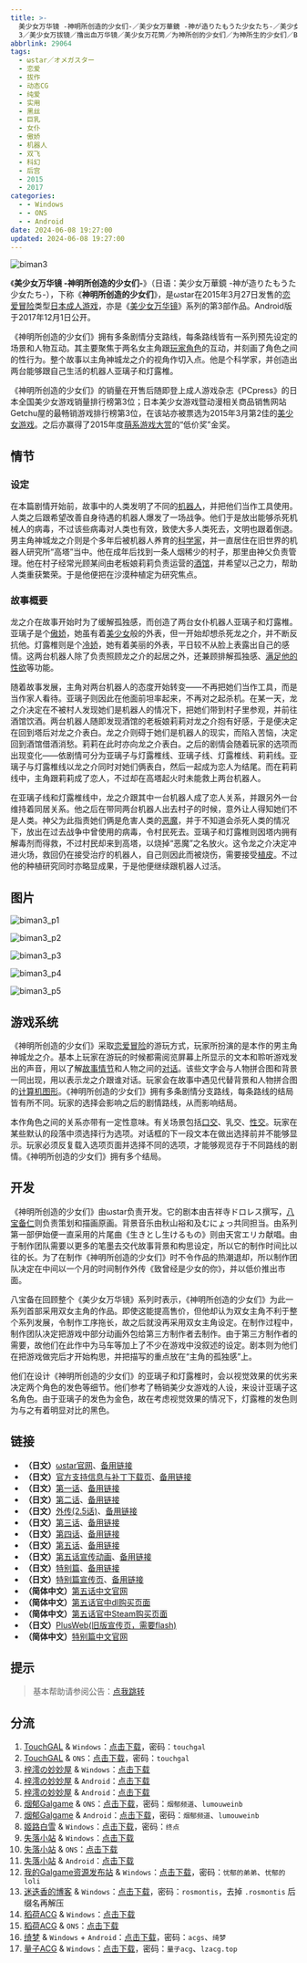 ```yaml
---
title: >-
  美少女万华镜 -神明所创造的少女们-／美少女万華鏡 -神が造りたもうた少女たち-／美少女万華鏡3／美少女萬華鏡
  3／美少女万拔镜／撸出血万华镜／美少女万花筒／为神所创的少女们／为神所生的少女们／Biman 3
abbrlink: 29064
tags:
  - ωstar／オメガスター
  - 恋爱
  - 拔作
  - 动态CG
  - 纯爱
  - 实用
  - 黑丝
  - 巨乳
  - 女仆
  - 傲娇
  - 机器人
  - 双飞
  - 科幻
  - 后宫
  - 2015
  - 2017
categories:
  - - Windows
  - - ONS
  - - Android
date: 2024-06-08 19:27:00
updated: 2024-06-08 19:27:00
---
```


![biman3](https://static.saop.cc/vns/img/biman3.webp)

《**美少女万华镜 -神明所创造的少女们-**》（日语：美少女万華鏡 -神が造りたもうた少女たち-），下称《**神明所创造的少女们**》，是ωstar在2015年3月27日发售的[恋爱冒险](https://zh.wikipedia.org/wiki/戀愛冒險)类型[日本成人游戏](https://zh.wikipedia.org/wiki/日本成人遊戲)，亦是《[美少女万华镜](https://zh.wikipedia.org/wiki/美少女万华镜)》系列的第3部作品。Android版于2017年12月1日公开。

<!-- more -->

《神明所创造的少女们》拥有多条剧情分支路线，每条路线皆有一系列预先设定的场景和人物互动。其主要聚焦于两名女主角跟[玩家角色](https://zh.wikipedia.org/wiki/玩家角色)的互动，并刻画了角色之间的性行为。整个故事以主角神城龙之介的视角作切入点。他是个科学家，并创造出两台能够跟自己生活的机器人亚璃子和灯露椎。

《神明所创造的少女们》的销量在开售后随即登上成人游戏杂志《PCpress》的日本全国美少女游戏销量排行榜第3位；日本美少女游戏暨动漫相关商品销售网站Getchu屋的最畅销游戏排行榜第3位，在该站亦被票选为2015年3月第2佳的[美少女游戏](https://zh.wikipedia.org/wiki/美少女遊戲)。之后亦赢得了2015年度[萌系游戏大赏](https://zh.wikipedia.org/wiki/萌系遊戲大賞)的“低价奖”金奖。

## 情节

### 设定

在本篇剧情开始前，故事中的人类发明了不同的[机器人](https://zh.wikipedia.org/wiki/機械人)，并把他们当作工具使用。人类之后跟希望改善自身待遇的机器人爆发了一场战争。他们于是放出能够杀死机械人的病毒，不过该些病毒对人类也有效，致使大多人类死去，文明也跟着倒退。男主角神城龙之介则是个多年后被机器人养育的[科学家](https://zh.wikipedia.org/wiki/科學家)，并一直居住在旧世界的机器人研究所“高塔”当中。他在成年后找到一条人烟稀少的村子，那里由神父负责管理。他在村子经常光顾某间由老板娘莉莉负责运营的[酒馆](https://zh.wikipedia.org/wiki/酒馆)，并希望以己之力，帮助人类重获繁荣。于是他便把在沙漠种植定为研究焦点。

### 故事概要

龙之介在故事开始时为了缓解孤独感，而创造了两台女仆机器人亚璃子和灯露椎。亚璃子是个[傲娇](https://zh.wikipedia.org/wiki/傲嬌)，她虽有着[美少女](https://zh.wikipedia.org/wiki/美少女)般的外表，但一开始却想杀死龙之介，并不断反抗他。灯露椎则是个[冷娇](https://zh.wikipedia.org/wiki/冷嬌)，她有着美丽的外表，平日较不从脸上表露出自己的感情。这两台机器人除了负责照顾龙之介的起居之外，还兼顾排解孤独感、[满足他的性欲](https://zh.wikipedia.org/wiki/性愛機械人)等功能。

随着故事发展，主角对两台机器人的态度开始转变——不再把她们当作工具，而是当作家人看待。亚璃子则因此在他面前坦率起来，不再对之起杀机。在某一天，龙之介决定在不被村人发现她们是机器人的情况下，把她们带到村子里参观，并前往酒馆饮酒。两台机器人随即发现酒馆的老板娘莉莉对龙之介抱有好感，于是便决定在回到塔后对龙之介表白。龙之介则碍于她们是机器人的现实，而陷入苦恼，决定回到酒馆借酒消愁。莉莉在此时亦向龙之介表白。之后的剧情会随着玩家的选项而出现变化——依剧情可分为亚璃子与灯露椎线、亚璃子线、灯露椎线、莉莉线。亚璃子与灯露椎线以龙之介同时对她们俩表白，然后一起成为恋人为结尾。而在莉莉线中，主角跟莉莉成了恋人，不过却在高塔起火时未能救上两台机器人。

在亚璃子线和灯露椎线中，龙之介跟其中一台机器人成了恋人关系，并跟另外一台维持着同居关系。他之后在带同两台机器人出去村子的时候，意外让人得知她们不是人类。神父为此指责她们俩是危害人类的[恶魔](https://zh.wikipedia.org/wiki/惡魔)，并于不知道会杀死人类的情况下，放出在过去战争中曾使用的病毒，令村民死去。亚璃子和灯露椎则因塔内拥有解毒剂而得救，不过村民却来到高塔，以烧掉“恶魔”之名放火。这令龙之介决定冲进火场，救回仍在接受治疗的机器人，自己则因此而被烧伤，需要接受[植皮](https://zh.wikipedia.org/wiki/植皮)。不过他的种植研究同时亦略显成果，于是他便继续跟机器人过活。

## 图片

![biman3_p1](https://static.saop.cc/vns/img/biman3_p1.webp)

![biman3_p2](https://static.saop.cc/vns/img/biman3_p2.webp)

![biman3_p3](https://static.saop.cc/vns/img/biman3_p3.webp)

![biman3_p4](https://static.saop.cc/vns/img/biman3_p4.webp)

![biman3_p5](https://static.saop.cc/vns/img/biman3_p5.webp)

## 游戏系统

《神明所创造的少女们》采取[恋爱冒险](https://zh.wikipedia.org/wiki/戀愛冒險)的游玩方式，玩家所扮演的是本作的男主角神城龙之介。基本上玩家在游玩的时候都需阅览屏幕上所显示的文本和聆听游戏发出的声音，用以了解[故事情节](https://zh.wikipedia.org/wiki/叙事)和人物之间的[对话](https://zh.wikipedia.org/wiki/對話)。该些文字会与人物拼合图和背景一同出现，用以表示龙之介跟谁对话。玩家会在故事中遇见代替背景和人物拼合图的[计算机图形](https://zh.wikipedia.org/wiki/计算机图形)。《神明所创造的少女们》拥有多条剧情分支路线，每条路线的结局皆有所不同。玩家的选择会影响之后的剧情路线，从而影响结局。

本作角色之间的关系亦带有一定性意味。有关场景包括[口交](https://zh.wikipedia.org/wiki/口交)、乳交、[性交](https://zh.wikipedia.org/wiki/性交)。玩家在某些默认的段落中须选择行为选项。对话框的下一段文本在做出选择前并不能够显示。玩家必须反复载入选项页面并选择不同的选项，才能够观览存于不同路线的剧情。《神明所创造的少女们》拥有多个结局。

## 开发

《神明所创造的少女们》由ωstar负责开发。它的剧本由吉祥寺ドロレス撰写，[八宝备仁](https://zh.wikipedia.org/wiki/八宝备仁)则负责策划和描画原画。背景音乐由秋山裕和及むにょっ共同担当。由系列第一部伊始便一直采用的片尾曲《生きとし生けるもの》则由天宮エリカ献唱。由于制作团队需要以更多的笔墨去交代故事背景和构思设定，所以它的制作时间比以往的长。为了在制作《神明所创造的少女们》时不令作品的热潮退却，所以制作团队决定在中间以一个月的时间制作外传《致曾经是少女的你》，并以低价推出市面。

八宝备在回顾整个《美少女万华镜》系列时表示，《神明所创造的少女们》为此一系列首部采用双女主角的作品。即使这能提高售价，但他却认为双女主角不利于整个系列发展，令制作工序拖长，故之后就没再采用双女主角设定。在制作过程中，制作团队决定把游戏中部分动画外包给第三方制作者去制作。由于第三方制作者的需要，故他们在此作中为马车等加上了不少在游戏中没叙述的设定。剧本则为他们在把游戏做完后才开始构思，并把描写的重点放在“主角的孤独感”上。

他们在设计《神明所创造的少女们》的亚璃子和灯露椎时，会以视觉效果的优劣来决定两个角色的发色等细节。他们参考了畅销美少女游戏的人设，来设计亚璃子这名角色。由于亚璃子的发色为金色，故在考虑视觉效果的情况下，灯露椎的发色则为与之有着明显对比的黑色。

## 链接

- **（日文）**[ωstar官网](http://www.favo-soft.jp/omega-star/)、[备用链接](http://www.omega-star.jp)
- **（日文）**[官方支持信息与补丁下载页](http://www.favo-soft.jp/omega-star/support.html)、[备用链接](http://www.omega-star.jp/support.html)
- **（日文）**[第一话](http://www.favo-soft.jp/omega-star/bimanhtml/index.html)、[备用链接](http://www.omega-star.jp/bimanhtml/index.html)
- **（日文）**[第二话](http://www.favo-soft.jp/omega-star/biman2html/index.html)、[备用链接](http://www.omega-star.jp/biman2html/index.html)
- **（日文）**[外传(2.5话)](http://www.favo-soft.jp/omega-star/bimanharuhtml/index.html)、[备用链接](http://www.omega-star.jp/bimanharuhtml/index.html)
- **（日文）**[第三话](http://www.favo-soft.jp/omega-star/biman3html/index.html)、[备用链接](http://www.omega-star.jp/biman3html/index.html)
- **（日文）**[第四话](http://www.favo-soft.jp/omega-star/biman4html/index.html)、[备用链接](http://www.omega-star.jp/biman4html/index.html)
- **（日文）**[第五话](http://www.favo-soft.jp/omega-star/biman5html/index.html)、[备用链接](http://www.omega-star.jp/biman5html/index.html)
- **（日文）**[第五话宣传动画](http://www.favo-soft.jp/omega-star/biman5html/open.html)、[备用链接](http://www.omega-star.jp/biman5html/open.html)
- **（日文）**[特别篇](http://www.favo-soft.jp/omega-star/ibun/index.html)、[备用链接](http://www.omega-star.jp/ibun/index.html)
- **（日文）**[特别篇宣传页](http://www.favo-soft.jp/omega-star/ibun_brandnew.html)、[备用链接](http://www.omega-star.jp/ibun_brandnew.html)
- **（简体中文）**[第五话中文官网](https://bishojomangekyo.com/)
- **（简体中文）**[第五话官中dl购买页面](https://www.dlsite.com/pro/work/=/product_id/VJ013799.html)
- **（简体中文）**[第五话官中Steam购买页面](https://store.steampowered.com/app/1310990)
- **（日文）**[PlusWeb(旧版宣传页，需要flash)](http://www.plus01.jp/htdocs/biman/bisyo.html)
- **（简体中文）**[特别篇中文官网](https://bishojomangekyo.com/ibun/)

## 提示

> 基本帮助请参阅公告：[点我跳转](/p/announcement/)

## 分流

1. [TouchGAL](https://www.touchgal.io/) & `Windows`：[点击下载](https://pan.touchgal.net/s/JLrCa)，密码：`touchgal`
2. [TouchGAL](https://www.touchgal.io/) & `ONS`：[点击下载](https://pan.touchgal.net/s/rADfy)，密码：`touchgal`
3. [梓澪の妙妙屋](https://zi0.cc/) & `Windows`：[点击下载](https://zi0.cc/d/%2C%E3%80%90ADV-%E5%86%92%E9%99%A9%E6%B8%B8%E6%88%8F%E3%80%91/%E3%80%90PC%2B%E5%AE%89%E5%8D%93%E3%80%91%E7%BE%8E%E5%B0%91%E5%A5%B3%E4%B8%87%E5%8D%8E%E9%95%9C%E7%B3%BB%E5%88%971-5/PC/3-%E7%BE%8E%E5%B0%91%E5%A5%B3%E4%B8%87%E5%8D%8E%E9%95%9C%20-%E7%A5%9E%E6%98%8E%E6%89%80%E5%88%9B%E9%80%A0%E7%9A%84%E7%9A%84%E5%B0%91%E5%A5%B3%E4%BB%AC-.zip?sign=f1OcDCwq82_9tacAMChjaMon11g5GPT8JINNodjJA4c=:0)
4. [梓澪の妙妙屋](https://zi0.cc/) & `Android`：[点击下载](https://zi0.cc/d/%2C%E3%80%90ADV-%E5%86%92%E9%99%A9%E6%B8%B8%E6%88%8F%E3%80%91/%E3%80%90PC%2B%E5%AE%89%E5%8D%93%E3%80%91%E7%BE%8E%E5%B0%91%E5%A5%B3%E4%B8%87%E5%8D%8E%E9%95%9C%E7%B3%BB%E5%88%971-5/%E5%AE%89%E5%8D%93/3-%E7%BE%8E%E5%B0%91%E5%A5%B3%E4%B8%87%E5%8D%8E%E9%95%9C%20-%E7%A5%9E%E6%98%8E%E6%89%80%E5%88%9B%E9%80%A0%E7%9A%84%E7%9A%84%E5%B0%91%E5%A5%B3%E4%BB%AC.7z?sign=5aHF-JW2YDdWiwQnpTNZskYY9mTbJ7f-QTT6McGZjhw=:0)
5. [梓澪の妙妙屋](https://zi0.cc/) & `Android`：[点击下载](https://zi0.cc/d/%60%E3%80%90%E5%BD%92%20%E6%A1%A3%E3%80%91/%E3%80%90%E5%AE%89%E5%8D%93%E5%90%88%E9%9B%86%E3%80%91/005/%E7%BE%8E%E5%B0%91%E5%A5%B3%E4%B8%87%E5%8D%8E%E9%95%9C3.apk?sign=Xo0mZX8jX9CyUG7cYuBACCre4WP4DmX-wUiNVniqMWY=:0)
6. [烟郁Galgame](https://yanyugal.top/) & `ONS`：[点击下载](https://yanyugal.top/d/disk1/%E5%B0%8F%E5%B0%8F%E7%9A%84%E5%88%86%E4%BA%AB%EF%BC%88PC%EF%BC%86%E5%AE%89%E5%8D%93%EF%BC%89/%E5%AE%89%E5%8D%93/ons/%E4%B8%87%E5%8D%8E%E9%95%9C%E5%90%88%E9%9B%86/%E7%BE%8E%E5%B0%91%E5%A5%B3%E4%B8%87%E5%8D%8E%E9%95%9C3.7z)，密码：`烟郁频道`、`lumouweinb`
7. [烟郁Galgame](https://yanyugal.top/) & `Android`：[点击下载](https://yanyugal.top/d/disk1/%E5%B0%8F%E5%B0%8F%E7%9A%84%E5%88%86%E4%BA%AB%EF%BC%88PC%EF%BC%86%E5%AE%89%E5%8D%93%EF%BC%89/%E5%AE%89%E5%8D%93/%E7%9B%B4%E8%A3%85%E5%AE%89%E8%A3%85%E5%8C%85/%E7%BE%8E%E5%B0%91%E5%A5%B3%E4%B8%87%E5%8D%8E%E9%95%9C/%E7%BE%8E%E5%B0%91%E5%A5%B3%E4%B8%87%E5%8D%8E%E9%95%9C3.7z)，密码：`烟郁频道`、`lumouweinb`
8. [姬路白雪](https://pan.jlbx.xyz/) & `Windows`：[点击下载](https://pan.jlbx.xyz/?s=%E7%BE%8E%E5%B0%91%E5%A5%B3%E4%B8%87%E5%8D%8E%E9%95%9C3)，密码：`终点`
9. [失落小站](https://www.shinnku.com/) & `Windows`：[点击下载](https://www.shinnku.com/api/download/0/win/%E7%BE%8E%E5%B0%91%E5%A5%B3%E4%B8%87%E5%8D%8E%E9%95%9C3-%E7%A5%9E%E6%98%8E%E6%89%80%E5%88%9B%E9%80%A0%E7%9A%84%E5%B0%91%E5%A5%B3%E4%BB%AC.7z)
10. [失落小站](https://www.shinnku.com/) & `ONS`：[点击下载](https://www.shinnku.com/api/download/0/ons/%E7%BE%8E%E5%B0%91%E5%A5%B3%E4%B8%87%E5%8D%8E%E9%95%9C3.zip)
11. [失落小站](https://www.shinnku.com/) & `Android`：[点击下载](https://www.shinnku.com/api/download/0/apk/%E5%86%B7%E7%8B%90/1001-1500/1068-%E7%BE%8E%E5%B0%91%E5%A5%B3%E4%B8%87%E5%8D%8E%E9%95%9C3.apk)
12. [我的Galgame资源发布站](https://www.ttloli.com/) & `Windows`：[点击下载](https://www.ttloli.com/meishaonvwanhuajing-shenmingsuochuangzaodedeshaonvmen.html)，密码：`忧郁的弟弟`、`忧郁的loli`
13. [迷迭香的博客](https://rosmontis.com/) & `Windows`：[点击下载](https://drivez.rosmontis.com/s/e68Fq)，密码：`rosmontis`，去掉 `.rosmontis` 后缀名再解压
14. [稻荷ACG](https://amoebi.com/) & `Windows`：[点击下载](https://sakustar.me/art/221)
15. [稻荷ACG](https://amoebi.com/) & `ONS`：[点击下载](https://sakustar.me/art/589)
16. [绮梦](https://acgs.one/) & `Windows` + `Android`：[点击下载](https://game.acgs.one/game/53.html)，密码：`acgs`、`绮梦`
17. [量子ACG](https://lzacg.org/) & `Windows`：[点击下载](https://lzacg.org/6057)，密码：`量子acg`、`lzacg.top`
